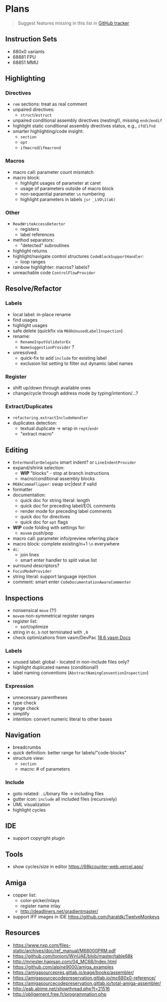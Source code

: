 # Plans

> Suggest features missing in this list in [GitHub tracker](https://github.com/YannCebron/m68kplugin/issues)

## Instruction Sets

* 680x0 variants
* 68881 FPU
* 68851 MMU

## Highlighting

### Directives

- `rem` sections: treat as real comment
- unpaired directives:
  - `struct`/`estruct`
- unpaired conditional assembly directives (nesting!), missing `endc`/`endif`
- highlight static conditional assembly directives status, e.g., `ifd`/`ifnd`
- smarter highlighting/code insight:
  - `section`
  - `opt`
  - `ifmacrod`/`ifmacrond`

### Macros

- macro call: parameter count mismatch
- macro block:
  - highlight usages of parameter at caret
  - usage of parameters outside of macro block
  - non-sequential parameter `\n` numbering
  - highlight parameters in labels `jsr _LVO\1(a6)`

### Other

- `ReadWriteAccessDetector`
  - registers
  - label references
- method separators:
  - "detected" subroutines
- highlight returns
- highlight/navigate control structures `CodeBlockSupportHandler`:
  - loop ranges
- rainbow highlighter: macros? labels?
- unreachable code `ControlFlowProvider`

## Resolve/Refactor

### Labels

- local label: in-place rename
- find usages
- highlight usages
- safe delete (quickfix via `M68kUnusedLabelInspection`)
- rename:
  - `RenameInputValidatorEx`
  - `NameSuggestionProvider` ?
- unresolved:
  - quick-fix to add `include` for existing label
  - exclusion list setting to filter out dynamic label names

### Register

- shift up/down through available ones
- change/cycle through address mode by typing/intention/...?

### Extract/Duplicates

- `refactoring.extractIncludeHandler`
- duplicates detection:
  - textual duplicate -> wrap in `rept`/`endr`
  - "extract macro"

## Editing

- `EnterHandlerDelegate` smart indent? or `LineIndentProvider`
- expand/shrink selection:
  - **WIP** "blocks" - stop at branch instructions
  - macro/conditional assembly blocks
- `M68kCommaFlipper`: swap src\|dest if valid
- formatter
- documentation:
  - quick doc for string literal: length
  - quick doc for preceding label/EOL comments
  - render mode for preceding label comments
  - quick doc for directives
  - quick doc for `opt` flags
- **WIP** code folding with settings for:
  - `movem` push/pop
- macro call: parameter info/preview referring place
- macro block: complete existing/n+1 `\n` everywhere
- `dc`:
  - join lines
  - smart enter handler to split value list
- surround descriptors?
- `FocusModeProvider`
- string literal: support language injection
- comment: smart enter `CodeDocumentationAwareCommenter`

## Inspections

- nonsensical `move` (?!)
- `movem` non-symmetrical register ranges
- register list:
  - sort/optimize
- string in `dc.b` not terminated with `,0`
- check optimizations from vasm/DevPac [18.6 vasm Docs](http://sun.hasenbraten.de/vasm/release/vasm_18.html)

### Labels

- unused label: global - located in non-include files only?
- highlight duplicated names (conditional!)
- label naming conventions (`AbstractNamingConventionInspection`)

### Expression

- unnecessary parentheses
- type check
- range check
- simplify
- intention: convert numeric literal to other bases

## Navigation

- breadcrumbs
- quick definition: better range for labels/"code-blocks"
- structure view:
  - `section`
  - macro: # of parameters

### Include

- goto related: `.i`/binary file -> including files
- gutter icon: `include` all included files (recursively)
- UML visualization
- highlight cycles

## IDE

- support copyright plugin

## Tools

- show cycles/size in editor https://68kcounter-web.vercel.app/

## Amiga

- copper list:
  - color-picker/inlays
  - register name inlay
  - http://deadliners.net/gradientmaster/
- support IFF images in IDE https://github.com/haraldk/TwelveMonkeys

## Resources

- https://www.nxp.com/files-static/archives/doc/ref_manual/M68000PRM.pdf
- https://github.com/tonioni/WinUAE/blob/master/table68k
- http://mrjester.hapisan.com/04_MC68/Index.html
- https://github.com/alpine9000/amiga_examples
- https://amigasourcepres.gitlab.io/page/books/assembler/
- https://amigasourcecodepreservation.gitlab.io/mc680x0-reference/
- https://amigasourcecodepreservation.gitlab.io/total-amiga-assembler/
- http://eab.abime.net/showthread.php?t=21516
- http://obligement.free.fr/programmation.php
